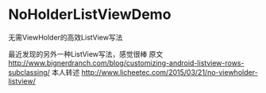# NoHolderListViewDemo
无需ViewHolder的高效ListView写法

最近发现的另外一种ListView写法，感觉很棒
原文 http://www.bignerdranch.com/blog/customizing-android-listview-rows-subclassing/
本人转述 http://www.licheetec.com/2015/03/21/no-viewholder-listview/